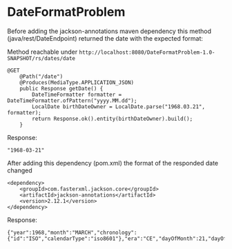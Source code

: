 # DateFormatProblem
Before adding the jackson-annotations maven dependency this method (java/rest/DateEndpoint) returned the date with the expected format:

Method reachable under ```http://localhost:8080/DateFormatProblem-1.0-SNAPSHOT/rs/dates/date```

```
@GET
    @Path("/date")
    @Produces(MediaType.APPLICATION_JSON)
    public Response getDate() {
        DateTimeFormatter formatter = DateTimeFormatter.ofPattern("yyyy.MM.dd");
        LocalDate birthDateOwner = LocalDate.parse("1968.03.21", formatter);
        return Response.ok().entity(birthDateOwner).build();
    }
```

Response:

```
"1968-03-21"
```

After adding this dependency (pom.xml) the format of the responded date changed


```
<dependency>
    <groupId>com.fasterxml.jackson.core</groupId>
    <artifactId>jackson-annotations</artifactId>
    <version>2.12.1</version>
</dependency>
```

Response:

```
{"year":1968,"month":"MARCH","chronology":{"id":"ISO","calendarType":"iso8601"},"era":"CE","dayOfMonth":21,"dayOfWeek":"THURSDAY","dayOfYear":81,"leapYear":true,"monthValue":3}
```
